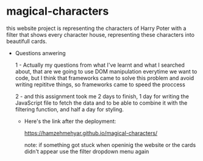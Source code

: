 # magical-characters

this website project is representing the characters of Harry Poter with a filter that shows every character house, representing these characters into beautifull cards. 


 - Questions anwering

    1 - Actually my questions from what I've learnt and what I searched about, that are we going to use DOM manipulation everytime we want to code, but I think that frameworks came to solve this problem and avoid writing repititve things, so frameworks came to speed the proccess

    2 - and this assignment took me 2 days to finish, 1 day for writing the JavaScript file to fetch the data and to be able to combine it with the filtering function, and half a day for styling.

    - Here's the link after the deployment:

        https://hamzehmehyar.github.io/magical-characters/

        note: if something got stuck when openinig the website or the cards didn't appear use the filter dropdown menu again